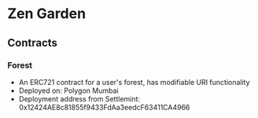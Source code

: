 # Zen Garden

## Contracts
### Forest
- An ERC721 contract for a user's forest, has modifiable URI functionality
- Deployed on: Polygon Mumbai
- Deployment address from Settlemint: 0x12424AE8c81855f9433FdAa3eedcF63411CA4966
